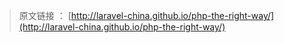 > 原文链接 ： [http://laravel-china.github.io/php-the-right-way/](http://laravel-china.github.io/php-the-right-way/)